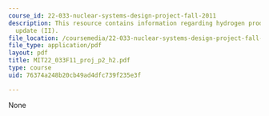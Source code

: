 ```yaml
---
course_id: 22-033-nuclear-systems-design-project-fall-2011
description: This resource contains information regarding hydrogen production progress
  update (II).
file_location: /coursemedia/22-033-nuclear-systems-design-project-fall-2011/76374a248b20cb49ad4dfc739f235e3f_MIT22_033F11_proj_p2_h2.pdf
file_type: application/pdf
layout: pdf
title: MIT22_033F11_proj_p2_h2.pdf
type: course
uid: 76374a248b20cb49ad4dfc739f235e3f

---
```

None